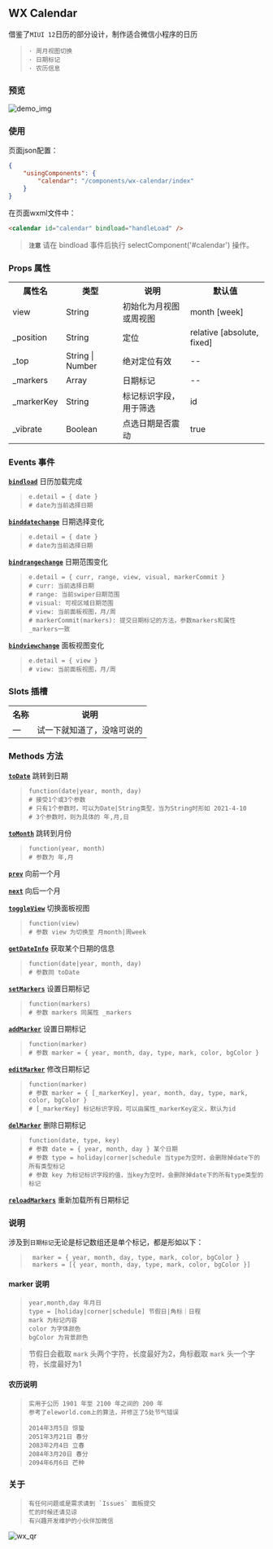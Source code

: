 ## WX Calendar

借鉴了`MIUI 12`日历的部分设计，制作适合微信小程序的日历

>     · 周月视图切换
>     · 日期标记
>     · 农历信息

### 预览

![demo_img](https://chat.qilianyun.net/static/git/calendar/demo.jpg)



### 使用

页面json配置：
```json
{
    "usingComponents": {
        "calendar": "/components/wx-calendar/index"
    }
}
```
> 

在页面wxml文件中：
```html
<calendar id="calendar" bindload="handleLoad" />
```
> 

> **`注意`** 请在 bindload 事件后执行 selectComponent('#calendar') 操作。

### Props 属性

<table>
    <tr>
        <th>属性名</th>
        <th>类型</th>
        <th>说明</th>
        <th>默认值</th>
    </tr>
    <tr>
        <td>view</td>
        <td>String</td>
        <td>初始化为月视图或周视图</td>
        <td>month [week]</td>
    </tr>
    <tr>
        <td>_position</td>
        <td>String</td>
        <td>定位</td>
        <td>relative [absolute, fixed]</td>
    </tr>
    <tr>
        <td>_top</td>
        <td>String | Number</td>
        <td>绝对定位有效</td>
        <td>--</td>
    </tr>
    <tr>
        <td>_markers</td>
        <td>Array</td>
        <td>日期标记</td>
        <td>--</td>
    </tr>
    <tr>
        <td>_markerKey</td>
        <td>String</td>
        <td>标记标识字段，用于筛选</td>
        <td>id</td>
    </tr>
    <tr>
        <td>_vibrate</td>
        <td>Boolean</td>
        <td>点选日期是否震动</td>
        <td>true</td>
    </tr>
</table>

### Events 事件

[**`bindload`**](#)  日历加载完成
>     e.detail = { date } 
>     # date为当前选择日期


[**`binddatechange`**](#)  日期选择变化
>     e.detail = { date } 
>     # date为当前选择日期

[**`bindrangechange`**](#)  日期范围变化
>     e.detail = { curr, range, view, visual, markerCommit } 
>     # curr: 当前选择日期
>     # range: 当前swiper日期范围
>     # visual: 可视区域日期范围
>     # view: 当前面板视图，月/周
>     # markerCommit(markers): 提交日期标记的方法，参数markers和属性_markers一致

[**`bindviewchange`**](#)   面板视图变化
>     e.detail = { view } 
>     # view: 当前面板视图，月/周
   
### Slots 插槽

<table>
    <tr>
        <th>名称</th>
        <th>说明</th>
    </tr>
    <tr>
        <td>—</td>
        <td>试一下就知道了，没啥可说的</td>
    </tr>
</table>

### Methods 方法

[**`toDate`**](#)  跳转到日期
>     function(date|year, month, day)
>     # 接受1个或3个参数
>     # 只有1个参数时，可以为Date|String类型，当为String时形如 2021-4-10
>     # 3个参数时，则为具体的 年,月,日

[**`toMonth`**](#)  跳转到月份
>     function(year, month)
>     # 参数为 年,月

[**`prev`**](#)  向前一个月

[**`next`**](#)  向后一个月

[**`toggleView`**](#)  切换面板视图
>     function(view)
>     # 参数 view 为切换至 月month|周week
 
[**`getDateInfo`**](#)  获取某个日期的信息
>     function(date|year, month, day)
>     # 参数同 toDate

[**`setMarkers`**](#)  设置日期标记
>     function(markers)
>     # 参数 markers 同属性 _markers

[**`addMarker`**](#)  设置日期标记
>     function(marker)
>     # 参数 marker = { year, month, day, type, mark, color, bgColor }

[**`editMarker`**](#) 修改日期标记
>     function(marker)
>     # 参数 marker = { [_markerKey], year, month, day, type, mark, color, bgColor }
>     # [_markerKey] 标记标识字段，可以由属性_markerKey定义，默认为id

[**`delMarker`**](#) 删除日期标记
>     function(date, type, key)
>     # 参数 date = { year, month, day } 某个日期 
>     # 参数 type = holiday|corner|schedule 当type为空时，会删除掉date下的所有类型标记
>     # 参数 key 为标记标识字段的值，当key为空时，会删除掉date下的所有type类型的标记

[**`reloadMarkers`**](#) 重新加载所有日期标记

### 说明

涉及到`日期标记`无论是标记数组还是单个标记，都是形如以下：
>      marker = { year, month, day, type, mark, color, bgColor }
>      markers = [{ year, month, day, type, mark, color, bgColor }]

#### marker 说明

>     year,month,day 年月日
>     type = [holiday|corner|schedule] 节假日|角标｜日程 
>     mark 为标记内容
>     color 为字体颜色
>     bgColor 为背景颜色

> 节假日会截取 `mark` 头两个字符，长度最好为2，角标截取 `mark` 头一个字符，长度最好为1

#### 农历说明
 
>     实用于公历 1901 年至 2100 年之间的 200 年 
>     参考了eleworld.com上的算法，并修正了5处节气错误
> 
>     2014年3月5日 惊蛰
>     2051年3月21日 春分
>     2083年2月4日 立春
>     2084年3月20日 春分
>     2094年6月6日 芒种

### 关于

>     有任何问题或是需求请到 `Issues` 面板提交
>     忙的时候还请见谅
>     有兴趣开发维护的小伙伴加微信

![wx_qr](https://chat.qilianyun.net/static/git/calendar/wx.jpeg)
 